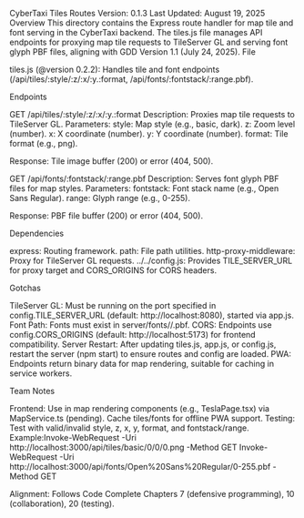 CyberTaxi Tiles Routes
Version: 0.1.3 Last Updated: August 19, 2025
Overview
This directory contains the Express route handler for map tile and font serving in the CyberTaxi backend. The tiles.js file manages API endpoints for proxying map tile requests to TileServer GL and serving font glyph PBF files, aligning with GDD Version 1.1 (July 24, 2025).
File

tiles.js (@version 0.2.2): Handles tile and font endpoints (/api/tiles/:style/:z/:x/:y.:format, /api/fonts/:fontstack/:range.pbf).

Endpoints

GET /api/tiles/:style/:z/:x/:y.:format
Description: Proxies map tile requests to TileServer GL.
Parameters:
style: Map style (e.g., basic, dark).
z: Zoom level (number).
x: X coordinate (number).
y: Y coordinate (number).
format: Tile format (e.g., png).

Response: Tile image buffer (200) or error (404, 500).

GET /api/fonts/:fontstack/:range.pbf
Description: Serves font glyph PBF files for map styles.
Parameters:
fontstack: Font stack name (e.g., Open Sans Regular).
range: Glyph range (e.g., 0-255).

Response: PBF file buffer (200) or error (404, 500).

Dependencies

express: Routing framework.
path: File path utilities.
http-proxy-middleware: Proxy for TileServer GL requests.
../../config.js: Provides TILE_SERVER_URL for proxy target and CORS_ORIGINS for CORS headers.

Gotchas

TileServer GL: Must be running on the port specified in config.TILE_SERVER_URL (default: http://localhost:8080), started via app.js.
Font Path: Fonts must exist in server/fonts/<fontstack>/<range>.pbf.
CORS: Endpoints use config.CORS_ORIGINS (default: http://localhost:5173) for frontend compatibility.
Server Restart: After updating tiles.js, app.js, or config.js, restart the server (npm start) to ensure routes and config are loaded.
PWA: Endpoints return binary data for map rendering, suitable for caching in service workers.

Team Notes

Frontend: Use in map rendering components (e.g., TeslaPage.tsx) via MapService.ts (pending). Cache tiles/fonts for offline PWA support.
Testing: Test with valid/invalid style, z, x, y, format, and fontstack/range. Example:Invoke-WebRequest -Uri http://localhost:3000/api/tiles/basic/0/0/0.png -Method GET
Invoke-WebRequest -Uri http://localhost:3000/api/fonts/Open%20Sans%20Regular/0-255.pbf -Method GET

Alignment: Follows Code Complete Chapters 7 (defensive programming), 10 (collaboration), 20 (testing).
